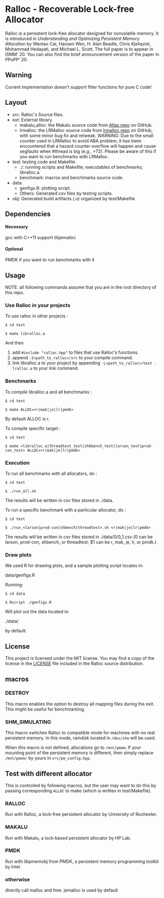 # Ralloc - Recoverable Lock-free Allocator

Ralloc is a persistent lock-free allocator designed for nonvolatile memory.
It is introduced in *Understanding and Optimizing Persistent
Memory Allocation* by Wentao Cai, Haosen Wen, H. Alan Beadle, Chris Kjellqvist, 
Mohammad Hedayati, and Michael L. Scott. The full paper is to appear in ISMM' 20. 
You can also find the brief announcement version of the paper in PPoPP' 20.

## Warning

Current implementation doesn't support filter functions for pure C code!

## Layout

* src: Ralloc's Source files.
* ext: External library.
    * makalu_alloc: the Makalu source code from [Atlas
      repo](https://github.com/HewlettPackard/Atlas/tree/makalu) on GitHub.
    * lrmalloc: the LRMalloc source code from [lrmalloc
      repo](https://github.com/ricleite/lrmalloc) on GitHub, with some minor bug
      fix and retweak. 
      WARNING: Due to the small counter used in LRMalloc to avoid ABA
      problem, it has been encountered that a hazard counter overflow will
      happen and cause segfaults when #thread is big (e.g., >72). Please be
      aware of this if you want to run benchmarks with LRMalloc.
* test: testing code and Makefile.
    * ./: running scripts and Makefile; executables of benchmarks; libralloc.a
    * benchmark: macros and benchmarks source code.
* data: 
    * genfigs.R: plotting script.
    * Others: Generated csv files by testing scripts.
* obj: Generated build artifacts (.o) organized by test/Makefile

## Dependencies

#### Necessary
gcc with C++11 support
libjemalloc

#### Optional
PMDK if you want to run benchmarks with it

## Usage
NOTE: all following commands assume that you are in the root directory of this
repo.

### Use Ralloc in your projects

To use ralloc in other projects :

`$ cd test`

`$ make libralloc.a`

And then 
1. add `#include "ralloc.hpp"` to files that use Ralloc's functions.
2. append `-I<path_to_ralloc>/src` to your compile command.
3. link libralloc.a to your project by appending
`-L<path_to_ralloc>/test -lralloc.a` to your link command.

### Benchmarks

To compile libralloc.a and all benchmarks :

`$ cd test`

`$ make ALLOC=<r|mak|je|lr|pmdk>`

By default ALLOC is r.

To compile specific target :

`$ cd test`

`$ make <libralloc.a|threadtest_test|sh6bench_test|larson_test|prod-con_test> ALLOC=<r|mak|je|lr|pmdk>`

### Execution

To run all benchmarks with all allocators, do :

`$ cd test`

`$ ./run_all.sh`

The results will be written in csv files stored in ./data.

To run a specific benchmark with a particular allocator, do :

`$ cd test`

`$ ./run_<larson|prod-con|shbench|threadtest>.sh <r|mak|je|lr|pmdk>`

The results will be written in csv files stored in ./data/$0/$0_$1.csv.
($0 can be larson, prod-con, shbench, or threadtest; $1 can be r, mak, je, lr,
or pmdk.)

### Draw plots
We used R for drawing plots, and a sample plotting script locates in:

data/genfigs.R

Running:

`$ cd data`

`$ Rscript ./genfigs.R`

Will plot out the data located in:

./data/

by default.

## License

This project is licensed under the MIT license. You may find a copy
of the license in the
[LICENSE](https://github.com/qtcwt/ralloc/blob/master/LICENSE) file 
included in the Ralloc source distribution.

## macros

### DESTROY

This macro enables the option to destroy all mapping files during the exit. This
might be useful for benchmarking.

### SHM_SIMULATING

This macro switches Ralloc to compatible mode for machines with no real
persistent memory. In this mode, ramdisk located in `/dev/shm` will be used.

When this macro is not defined, allocations go to `/mnt/pmem`. If your 
mounting point of the persistent memory is different, then simply replace
`/mnt/pmem/` by yours in `src/pm_config.hpp`.

## Test with different allocator

This is controlled by following macros, but the user may want to do this by
passing corresponding `ALLOC` to make (which is written in test/Makefile).

### RALLOC

Run with Ralloc, a lock-free persistent allocator by University of Rochester.

### MAKALU

Run with Makalu, a lock-based persistent allocator by HP Lab.

### PMDK

Run with libpmemobj from PMDK, a persistent memory programming toolkit by Intel.

### otherwise
directly call malloc and free. jemalloc is used by default
